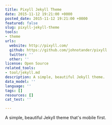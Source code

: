 ```yaml
---
title: Pixyll Jekyll Theme
date: 2015-11-12 19:21:00 +0000
posted_date: 2015-11-12 19:21:00 +0000
featured: false
slug: pixyll-jekyll-theme
tools:
- theme
urls:
  website: http://pixyll.com/
  github: https://github.com/johnotander/pixyll
  twitter: ''
  other: ''
license: Open Source
related_tools:
- tool/jekyll.md
description: A simple, beautiful Jekyll theme.
data_model: ''
language: ''
tags: []
resources: []
cat_test: ''

---
```

A simple, beautiful Jekyll theme that's mobile first.




